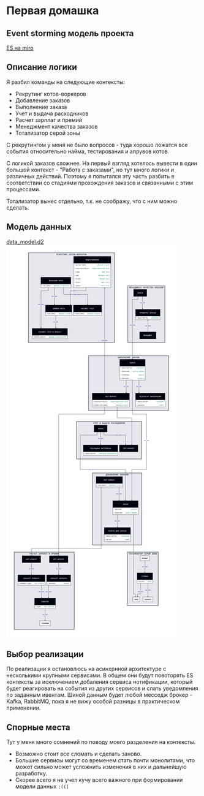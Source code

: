 # Первая домашка

## Event storming модель проекта

[ES на miro](https://miro.com/app/board/uXjVNNO37oA=/?share_link_id=792654826027)

## Описание логики

Я разбил команды на следующие контексты:

- Рекрутинг котов-воркеров
- Добавление заказов
- Выполнение заказа
- Учет и выдача расходников
- Расчет зарплат и премий
- Менеджмент качества заказов
- Тотализатор серой зоны

С рекрутингом у меня не было вопросов - туда хорошо ложатся все события относительно найма, тестирования и апрувов котов.

С логикой заказов сложнее.
На первый взгляд хотелось вывести в один большой контекст - "Работа с заказами", но тут много логики и различных действий. Поэтому я попытался эту часть разбить в соответствии со стадиями прохождения заказов и связанными с этим процессами.

Тотализатор вынес отдельно, т.к. не соображу, что с ним можно сделать.

## Модель данных

[data_model.d2](/hw_1/data_model.d2)
![data model](/hw_1/data_model.png)

## Выбор реализации

По реализации я остановлюсь на асинхрнной архитектуре с несколькими крупными сервисами.
В общем они будут повоторять ES контексты за исключением добаления сервиса нотификации, который будет реагировать на события из других сервисов и слать уведомления по заданным ивентам.
Шиной данным будет любой месседж брокер - Kafka, RabbitMQ, пока я не вижу особой разницы в практическом применении.

## Спорные места

Тут у меня много сомнений по поводу моего разделения на контексты. 
- Возможно стоит все сломать и сделать заново.
- Большие сервисы могут со временем стать почти монолитами, что может сильно может усложнить изменения в них и дальнейшую разработку.
- Скорее всего я не учел кучу всего важного при формировании модели данных `:(((`

